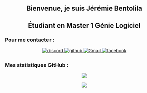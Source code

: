 <h2 align="center">Bienvenue, je suis Jérémie Bentolila</h2>

<h2 align="center">Étudiant en Master 1 Génie Logiciel</h2>

<h3> Pour me contacter :</h3>
<div align="center">
<a href="https://discord.com/users/594621195031150643" target="_blank">
<img src=https://img.shields.io/badge/Discord-5865F2?style=for-the-badge&logo=discord&logoColor=white alt=discord style="margin-bottom: 5px;" />
</a>

<a href="https://github.com/Lanmark1" target="_blank">
<img src=https://img.shields.io/badge/github-%2324292e.svg?&style=for-the-badge&logo=github&logoColor=white alt=github style="margin-bottom: 5px;" />
</a>

<a href="mailto:jeremie.bentolila@gmail.com" target="_blank">
<img src=https://img.shields.io/badge/gmail-ff0000.svg?&style=for-the-badge&logo=gmail&logoColor=white alt=Gmail style="margin-bottom: 5px;" />
</a>

<a href="https://www.facebook.com/jerem.bento/" target="_blank">
<img src=https://img.shields.io/badge/facebook-4267F2.svg?&style=for-the-badge&logo=facebook&logoColor=white alt=facebook style="margin-bottom: 5px;" />
</a>
</div>

<h3>Mes statistiques GitHub :</h3>
<div align="center">
  <p> <img align="center" src="https://github-readme-stats.vercel.app/api?username=Lanmark1&hide=contribs,issues&show_icons=true&count_private=true" /> </p>
  <p> <img align="center" src="https://github-readme-stats.vercel.app/api/top-langs/?username=Lanmark1&layout=compact&hide=Jupyter%20Notebook&langs_count=6" /> </p>
</div> 

<!--
Here are some ideas to get you started:

- 🔭 I’m currently working on ...
- 🌱 I’m currently learning ...
- 👯 I’m looking to collaborate on ...
- 🤔 I’m looking for help with ...
- 📫 How to reach me: ...
- ⚡ Fun fact: ...
-->
